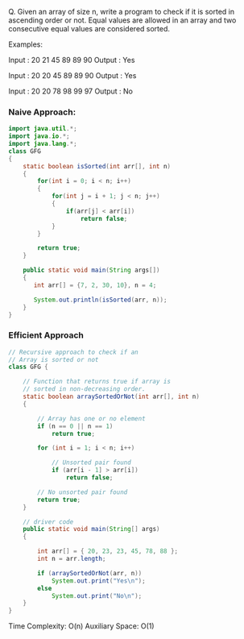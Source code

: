 Q. Given an array of size n, write a program to check if it is sorted in ascending order or not. Equal values are allowed in an array and two consecutive equal values are considered sorted.

Examples: 

Input : 20 21 45 89 89 90
Output : Yes

Input : 20 20 45 89 89 90
Output : Yes

Input : 20 20 78 98 99 97
Output : No

### Naive Approach:
```java
import java.util.*;
import java.io.*;
import java.lang.*;
class GFG 
{ 
    static boolean isSorted(int arr[], int n)
    {
    	for(int i = 0; i < n; i++)
    	{
    		for(int j = i + 1; j < n; j++)
    		{
    			if(arr[j] < arr[i])
    				return false;
    		}
    	}

    	return true;
    } 

    public static void main(String args[]) 
    { 
       int arr[] = {7, 2, 30, 10}, n = 4;

       System.out.println(isSorted(arr, n));
    } 
}
```

### Efficient Approach
```java
// Recursive approach to check if an
// Array is sorted or not
class GFG {

	// Function that returns true if array is
	// sorted in non-decreasing order.
	static boolean arraySortedOrNot(int arr[], int n)
	{

		// Array has one or no element
		if (n == 0 || n == 1)
			return true;

		for (int i = 1; i < n; i++)

			// Unsorted pair found
			if (arr[i - 1] > arr[i])
				return false;

		// No unsorted pair found
		return true;
	}

	// driver code
	public static void main(String[] args)
	{

		int arr[] = { 20, 23, 23, 45, 78, 88 };
		int n = arr.length;

		if (arraySortedOrNot(arr, n))
			System.out.print("Yes\n");
		else
			System.out.print("No\n");
	}
}
```

Time Complexity: O(n) 
Auxiliary Space: O(1)